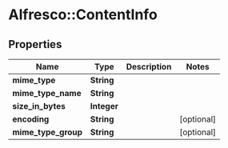 # Alfresco::ContentInfo

## Properties
Name | Type | Description | Notes
------------ | ------------- | ------------- | -------------
**mime_type** | **String** |  | 
**mime_type_name** | **String** |  | 
**size_in_bytes** | **Integer** |  | 
**encoding** | **String** |  | [optional] 
**mime_type_group** | **String** |  | [optional] 


